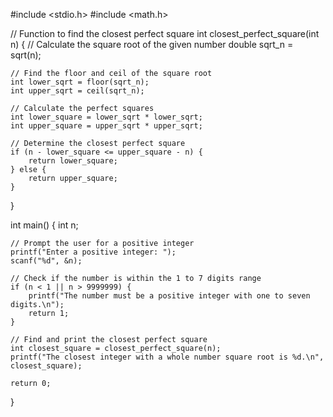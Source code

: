 #include <stdio.h>
#include <math.h>

// Function to find the closest perfect square
int closest_perfect_square(int n) {
    // Calculate the square root of the given number
    double sqrt_n = sqrt(n);

    // Find the floor and ceil of the square root
    int lower_sqrt = floor(sqrt_n);
    int upper_sqrt = ceil(sqrt_n);

    // Calculate the perfect squares
    int lower_square = lower_sqrt * lower_sqrt;
    int upper_square = upper_sqrt * upper_sqrt;

    // Determine the closest perfect square
    if (n - lower_square <= upper_square - n) {
        return lower_square;
    } else {
        return upper_square;
    }
}

int main() {
    int n;

    // Prompt the user for a positive integer
    printf("Enter a positive integer: ");
    scanf("%d", &n);

    // Check if the number is within the 1 to 7 digits range
    if (n < 1 || n > 9999999) {
        printf("The number must be a positive integer with one to seven digits.\n");
        return 1;
    }

    // Find and print the closest perfect square
    int closest_square = closest_perfect_square(n);
    printf("The closest integer with a whole number square root is %d.\n", closest_square);

    return 0;
}
